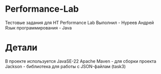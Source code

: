 # Performance-Lab
Тестовые задания для HT Performance Lab
Выполнил - Нуреев Андрей
Язык программирования - Java

# Детали
В проекте используется JavaSE-22
Apache Maven - для сборки проекта
Jackson - библиотека для работы с JSON-файлам (task3)


